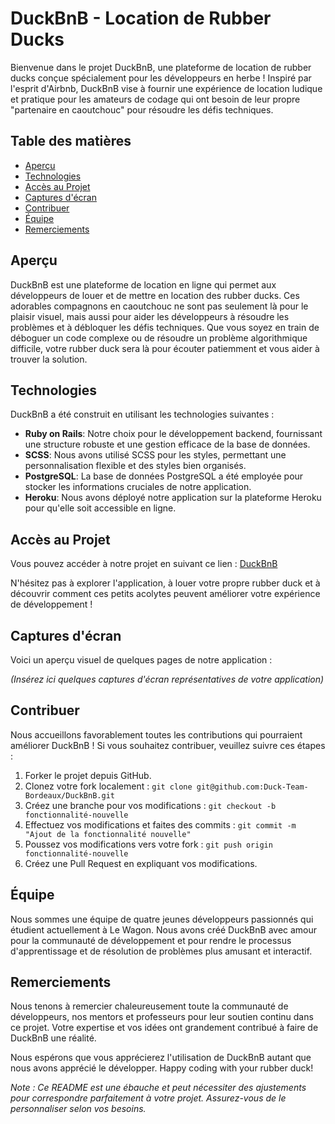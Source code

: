 # DuckBnB - Location de Rubber Ducks

Bienvenue dans le projet DuckBnB, une plateforme de location de rubber ducks conçue spécialement pour les développeurs en herbe ! Inspiré par l'esprit d'Airbnb, DuckBnB vise à fournir une expérience de location ludique et pratique pour les amateurs de codage qui ont besoin de leur propre "partenaire en caoutchouc" pour résoudre les défis techniques.

## Table des matières

- [Aperçu](#aperçu)
- [Technologies](#technologies)
- [Accès au Projet](#accès-au-projet)
- [Captures d'écran](#captures-décran)
- [Contribuer](#contribuer)
- [Équipe](#équipe)
- [Remerciements](#remerciements)

## Aperçu

DuckBnB est une plateforme de location en ligne qui permet aux développeurs de louer et de mettre en location des rubber ducks. Ces adorables compagnons en caoutchouc ne sont pas seulement là pour le plaisir visuel, mais aussi pour aider les développeurs à résoudre les problèmes et à débloquer les défis techniques. Que vous soyez en train de déboguer un code complexe ou de résoudre un problème algorithmique difficile, votre rubber duck sera là pour écouter patiemment et vous aider à trouver la solution.

## Technologies

DuckBnB a été construit en utilisant les technologies suivantes :

- **Ruby on Rails**: Notre choix pour le développement backend, fournissant une structure robuste et une gestion efficace de la base de données.
- **SCSS**: Nous avons utilisé SCSS pour les styles, permettant une personnalisation flexible et des styles bien organisés.
- **PostgreSQL**: La base de données PostgreSQL a été employée pour stocker les informations cruciales de notre application.
- **Heroku**: Nous avons déployé notre application sur la plateforme Heroku pour qu'elle soit accessible en ligne.

## Accès au Projet

Vous pouvez accéder à notre projet en suivant ce lien : [DuckBnB](https://duckbnb-d34b4620988c.herokuapp.com/)

N'hésitez pas à explorer l'application, à louer votre propre rubber duck et à découvrir comment ces petits acolytes peuvent améliorer votre expérience de développement !

## Captures d'écran

Voici un aperçu visuel de quelques pages de notre application :

*(Insérez ici quelques captures d'écran représentatives de votre application)*

## Contribuer

Nous accueillons favorablement toutes les contributions qui pourraient améliorer DuckBnB ! Si vous souhaitez contribuer, veuillez suivre ces étapes :

1. Forker le projet depuis GitHub.
2. Clonez votre fork localement : `git clone git@github.com:Duck-Team-Bordeaux/DuckBnB.git`
3. Créez une branche pour vos modifications : `git checkout -b fonctionnalité-nouvelle`
4. Effectuez vos modifications et faites des commits : `git commit -m "Ajout de la fonctionnalité nouvelle"`
5. Poussez vos modifications vers votre fork : `git push origin fonctionnalité-nouvelle`
6. Créez une Pull Request en expliquant vos modifications.

## Équipe

Nous sommes une équipe de quatre jeunes développeurs passionnés qui étudient actuellement à Le Wagon. Nous avons créé DuckBnB avec amour pour la communauté de développement et pour rendre le processus d'apprentissage et de résolution de problèmes plus amusant et interactif.

## Remerciements

Nous tenons à remercier chaleureusement toute la communauté de développeurs, nos mentors et professeurs pour leur soutien continu dans ce projet. Votre expertise et vos idées ont grandement contribué à faire de DuckBnB une réalité.

Nous espérons que vous apprécierez l'utilisation de DuckBnB autant que nous avons apprécié le développer. Happy coding with your rubber duck!

*Note : Ce README est une ébauche et peut nécessiter des ajustements pour correspondre parfaitement à votre projet. Assurez-vous de le personnaliser selon vos besoins.*

